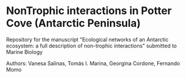 # NonTrophic interactions in Potter Cove (Antarctic Peninsula)
Repository for the manuscript "Ecological networks of an Antarctic ecosystem: a full description of non-trophic interactions" submitted to Marine Biology

Authors: Vanesa Salinas, Tomás I. Marina, Georgina Cordone, Fernando Momo

